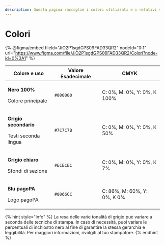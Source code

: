 ```yaml
---
description: Questa pagina raccoglie i colori utilizzati e i relativi valori per la stampa.
---
```


# Colori

{% @figma/embed fileId="JiO2P1sgdGPS09FAD33QR2" nodeId="0:1" url="https://www.figma.com/file/JiO2P1sgdGPS09FAD33QR2/Colori?node-id=0%3A1" %}

| Colore e uso                                                         | Valore Esadecimale | CMYK                        |
| -------------------------------------------------------------------- | ------------------ | --------------------------- |
| <p><strong>Nero 100%</strong></p><p>Colore principale</p>            | `#000000`          | C: 0%, M: 0%, Y: 0%, K 100% |
| <p><strong>Grigio secondario</strong></p><p>Testi seconda lingua</p> | `#7C7C7B`          | C: 0%, M: 0%, Y: 0%, K 50%  |
| <p><strong>Grigio chiaro</strong></p><p>Sfondi di sezione</p>        | `#ECECEC`          | C: 0%, M: 0%, Y: 0%, K 7%   |
| <p><strong>Blu pagoPA</strong></p><p>Logo pagoPA</p>                 | `#0066CC`          | C: 86%, M: 60%, Y: 0%, K 0% |

{% hint style="info" %}
La resa delle varie tonalità di grigio può variare a seconda delle tecniche di stampa. In caso di necessità, puoi variare le percentuali di inchiostro nero al fine di garantire la stessa gerarchia e leggibilità. Per maggiori informazioni, rivolgiti al tuo stampatore.
{% endhint %}
